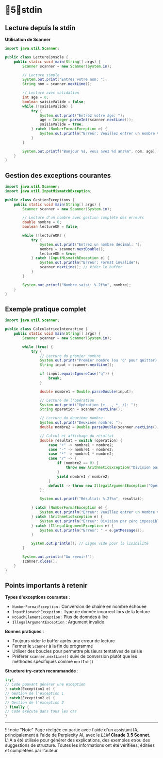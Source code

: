 # 🔸5🔸stdin

## Lecture depuis le stdin

**Utilisation de Scanner**

```java
import java.util.Scanner;

public class LectureConsole {
    public static void main(String[] args) {
        Scanner scanner = new Scanner(System.in);

        // Lecture simple
        System.out.print("Entrez votre nom: ");
        String nom = scanner.nextLine();

        // Lecture avec validation
        int age = 0;
        boolean saisieValide = false;
        while (!saisieValide) {
            try {
                System.out.print("Entrez votre âge: ");
                age = Integer.parseInt(scanner.nextLine());
                saisieValide = true;
            } catch (NumberFormatException e) {
                System.out.println("Erreur: Veuillez entrer un nombre valide");
            }
        }

        System.out.printf("Bonjour %s, vous avez %d ans%n", nom, age);
    }
}
```

## Gestion des exceptions courantes

```java
import java.util.Scanner;
import java.util.InputMismatchException;

public class GestionExceptions {
    public static void main(String[] args) {
        Scanner scanner = new Scanner(System.in);

        // Lecture d'un nombre avec gestion complète des erreurs
        double nombre = 0;
        boolean lectureOK = false;

        while (!lectureOK) {
            try {
                System.out.print("Entrez un nombre décimal: ");
                nombre = scanner.nextDouble();
                lectureOK = true;
            } catch (InputMismatchException e) {
                System.out.println("Erreur: Format invalide");
                scanner.nextLine(); // Vider le buffer
            }
        }

        System.out.printf("Nombre saisi: %.2f%n", nombre);
    }
}
```

## Exemple pratique complet

```java
import java.util.Scanner;

public class CalculatriceInteractive {
    public static void main(String[] args) {
        Scanner scanner = new Scanner(System.in);

        while (true) {
            try {
                // Lecture du premier nombre
                System.out.print("Premier nombre (ou 'q' pour quitter): ");
                String input = scanner.nextLine();

                if (input.equalsIgnoreCase("q")) {
                    break;
                }

                double nombre1 = Double.parseDouble(input);

                // Lecture de l'opération
                System.out.print("Opération (+, -, *, /): ");
                String operation = scanner.nextLine();

                // Lecture du deuxième nombre
                System.out.print("Deuxième nombre: ");
                double nombre2 = Double.parseDouble(scanner.nextLine());

                // Calcul et affichage du résultat
                double resultat = switch (operation) {
                    case "+" -> nombre1 + nombre2;
                    case "-" -> nombre1 - nombre2;
                    case "*" -> nombre1 * nombre2;
                    case "/" -> {
                        if (nombre2 == 0) {
                            throw new ArithmeticException("Division par zéro");
                        }
                        yield nombre1 / nombre2;
                    }
                    default -> throw new IllegalArgumentException("Opération non valide");
                };

                System.out.printf("Résultat: %.2f%n", resultat);

            } catch (NumberFormatException e) {
                System.out.println("Erreur: Veuillez entrer un nombre valide");
            } catch (ArithmeticException e) {
                System.out.println("Erreur: Division par zéro impossible");
            } catch (IllegalArgumentException e) {
                System.out.println("Erreur: " + e.getMessage());
            }

            System.out.println(); // Ligne vide pour la lisibilité
        }

        System.out.println("Au revoir!");
        scanner.close();
    }
}
```

## Points importants à retenir

**Types d'exceptions courantes** :

- `NumberFormatException` : Conversion de chaîne en nombre échouée
- `InputMismatchException` : Type de donnée incorrect lors de la lecture
- `NoSuchElementException` : Plus de données à lire
- `IllegalArgumentException` : Argument invalide

**Bonnes pratiques** :

- Toujours vider le buffer après une erreur de lecture
- Fermer le `Scanner` à la fin du programme
- Utiliser des boucles pour permettre plusieurs tentatives de saisie
- Préférer `scanner.nextLine()` suivi de conversion plutôt que les méthodes spécifiques comme `nextInt()`

**Structure try-catch recommandée** :

```java
try{
// Code pouvant générer une exception
} catch(Exception1 e) {
// Gestion de l'exception 1
} catch(Exception2 e) {
// Gestion de l'exception 2
} finally {
// Code exécuté dans tous les cas
}
```



-------

!!! note "Note"
    Page rédigée en partie avec l'aide d'un assistant IA, principalement à l'aide de Perplexity AI, avec le *LLM* 
    **Claude 3.5 Sonnet**. L'IA a été utilisée pour générer des explications, des exemples et/ou des suggestions de 
    structure. Toutes les informations ont été vérifiées, éditées et complétées par l'auteur.